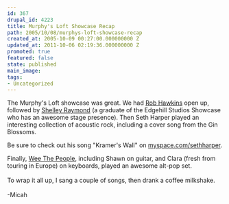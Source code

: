 ```yaml
---
id: 367
drupal_id: 4223
title: Murphy's Loft Showcase Recap
path: 2005/10/08/murphys-loft-showcase-recap
created_at: 2005-10-09 00:27:00.000000000 Z
updated_at: 2011-10-06 02:19:36.000000000 Z
promoted: true
featured: false
state: published
main_image: 
tags:
- Uncategorized
---
```

The Murphy's Loft showcase was great. We had <a href="http://www.robhawkins.com/">Rob Hawkins</a> open up, followed by <a href="http://www.myspace.com/shelleyraymond">Shelley Raymond</a> (a graduate of the Edgehill Studios Showcase who has an awesome stage presence). Then Seth Harper played an interesting collection of acoustic rock, including a cover song from the Gin Blossoms. 

Be sure to check out his song "Kramer's Wall" on <a href="http://www.myspace.com/sethharper">myspace.com/sethharper</a>. 

Finally, <a href="http://www.weethepeople.us/">Wee The People</a>, including Shawn on guitar, and Clara (fresh from touring in Europe) on keyboards, played an awesome alt-pop set.<br /><br />To wrap it all up, I sang a couple of songs, then drank a coffee milkshake.<br /><br />-Micah
